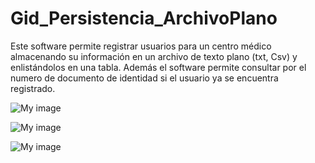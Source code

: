 ﻿Gid_Persistencia_ArchivoPlano
=============================

Este software permite registrar usuarios para un centro médico almacenando su información en un archivo de texto plano (txt, Csv) y enlistándolos en una tabla. Además el software permite consultar por el numero de documento de identidad si el usuario ya se encuentra registrado.

![My image](https://dl.dropbox.com/u/66191347/readmePic.jpg "Image 1")
 
![My image](https://dl.dropbox.com/u/66191347/readmePic1.jpg "Image 2")
 
![My image](https://dl.dropbox.com/u/66191347/readmePic2.jpg "Image 3")